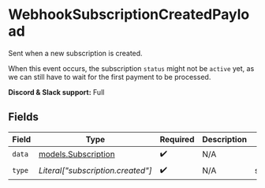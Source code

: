 # WebhookSubscriptionCreatedPayload

Sent when a new subscription is created.

When this event occurs, the subscription `status` might not be `active` yet, as we can still have to wait for the first payment to be processed.

**Discord & Slack support:** Full


## Fields

| Field                                            | Type                                             | Required                                         | Description                                      | Example                                          |
| ------------------------------------------------ | ------------------------------------------------ | ------------------------------------------------ | ------------------------------------------------ | ------------------------------------------------ |
| `data`                                           | [models.Subscription](../models/subscription.md) | :heavy_check_mark:                               | N/A                                              |                                                  |
| `type`                                           | *Literal["subscription.created"]*                | :heavy_check_mark:                               | N/A                                              | subscription.created                             |